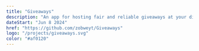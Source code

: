 ```yaml
---
title: "Giveaways"
description: "An app for hosting fair and reliable giveaways at your discord."
dateStart: "Jun 8 2024"
href: "https://github.com/zobweyt/Giveaways"
logo: "/projects/giveaways.svg"
color: "#af0120"
---
```

